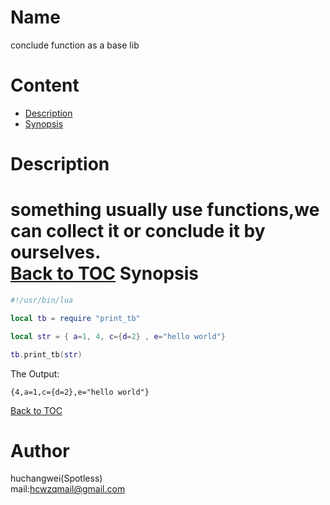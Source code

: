 Name
=======
conclude function as a base lib

Content
=======
* [Description](#description)
* [Synopsis](#synopsis)


Description
===========
something usually use functions,we can collect it or conclude it by ourselves.<br>
[Back to TOC](#content)
Synopsis
==========

```lua
#!/usr/bin/lua 

local tb = require "print_tb"

local str = { a=1, 4, c={d=2} , e="hello world"}

tb.print_tb(str)

```

The Output:
```shell
{4,a=1,c={d=2},e="hello world"} 

```  
[Back to TOC](#content)<br>

Author
=======
huchangwei(Spotless)<br>
mail:hcwzqmail@gmail.com<br>